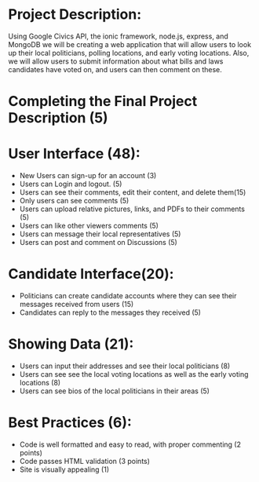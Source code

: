 
# Project Description:
Using Google Civics API, the ionic framework, node.js, express, and MongoDB we will be creating a web application that will allow users to look up their local politicians, polling locations, and early voting locations. 
Also, we will allow users to submit information about what bills and laws candidates have voted on, and users can then comment on these. 
    
# Completing the Final Project Description (5)

# User Interface (48):
- New Users can sign-up for an account (3)
- Users can Login and logout. (5)
- Users can see their comments, edit their content, and delete them(15)
- Only users can see comments (5)
- Users can upload relative pictures, links, and PDFs to their comments (5)
- Users can like other viewers comments (5)
- Users can message their local representatives (5)
- Users can post and comment on Discussions (5)

# Candidate Interface(20): 
- Politicians can create candidate accounts where they can see their messages received from users (15)
- Candidates can reply to the messages they received (5)


# Showing Data (21):
- Users can input their addresses and see their local politicians (8)
- Users can see see the local voting locations as well as the early voting locations (8)
- Users can see bios of the local politicians in their areas (5)

# Best Practices (6): 
- Code is well formatted and easy to read, with proper commenting (2 points)
- Code passes HTML validation (3 points)
- Site is visually appealing (1)